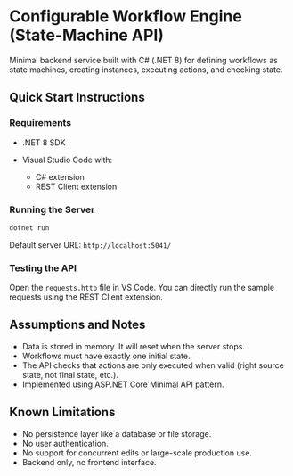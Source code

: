 # Configurable Workflow Engine (State-Machine API)

Minimal backend service built with C# (.NET 8) for defining workflows as state machines, creating instances, executing actions, and checking state.

## Quick Start Instructions

### Requirements

* .NET 8 SDK
* Visual Studio Code with:

  * C# extension
  * REST Client extension

### Running the Server

```bash
dotnet run
```

Default server URL: `http://localhost:5041/`

### Testing the API

Open the `requests.http` file in VS Code. You can directly run the sample requests using the REST Client extension.

## Assumptions and Notes

* Data is stored in memory. It will reset when the server stops.
* Workflows must have exactly one initial state.
* The API checks that actions are only executed when valid (right source state, not final state, etc.).
* Implemented using ASP.NET Core Minimal API pattern.

## Known Limitations

* No persistence layer like a database or file storage.
* No user authentication.
* No support for concurrent edits or large-scale production use.
* Backend only, no frontend interface.
